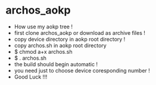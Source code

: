 archos_aokp
===========

- How use my aokp tree !
- first clone archos_aokp or download as archive files !
- copy device directory in aokp root directory !
- copy archos.sh in aokp root directory 
- $ chmod a+x archos.sh
- $ . archos.sh
- the build should begin automatic ! 
-  you need just to choose device coresponding number !
-  Good Luck !!!